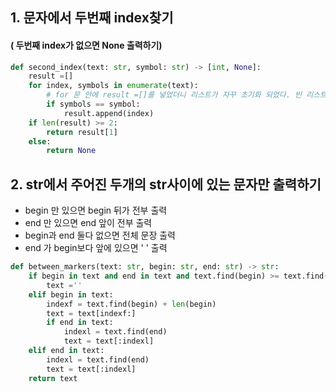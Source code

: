 ## 1. 문자에서 두번째 index찾기

#### ( 두번째 index가 없으면 None 출력하기)

```python
def second_index(text: str, symbol: str) -> [int, None]:
    result =[]
    for index, symbols in enumerate(text):  
        # for 문 안에 result =[]를 넣었더니 리스트가 자꾸 초기화 되었다. 빈 리스트는 for문 밖에 빼놓자.
        if symbols == symbol:
            result.append(index)
    if len(result) >= 2:
        return result[1]
    else:
        return None
```



## 2. str에서 주어진 두개의 str사이에 있는 문자만 출력하기

* begin 만 있으면 begin 뒤가 전부 출력
* end 만 있으면 end 앞이 전부 출력
* begin과 end 둘다 없으면 전체 문장 출력
* end 가 begin보다 앞에 있으면 ' ' 출력

```python
def between_markers(text: str, begin: str, end: str) -> str:
    if begin in text and end in text and text.find(begin) >= text.find(end):
        text =''
    elif begin in text:
        indexf = text.find(begin) + len(begin)
        text = text[indexf:]
        if end in text:
            indexl = text.find(end)
            text = text[:indexl]
    elif end in text:
        indexl = text.find(end)
        text = text[:indexl]
    return text
```


